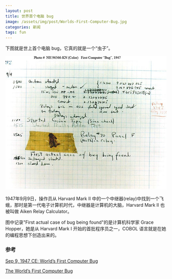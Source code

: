 ```yaml
---
layout: post
title: 世界首个电脑 bug
image: /assets/img/post/Worlds-First-Computer-Bug.jpg
categories: 新闻
tags: fun
---
```

下图就是世上首个电脑 bug，它真的就是一个“虫子”。

![World's First Computer Bug](/assets/img/post/Worlds-First-Computer-Bug.jpg "世上第一个电脑 bug")

1947年9月9日，操作员从 Harvard Mark II 中的一个中继器(relay)中找到一个飞蛾，那时是第一代电子计算机时代，中继器是计算机的大脑，Harvard Mark II 也被叫做 Aiken Relay Calculator。

图中记录"First actual case of bug being found"的是计算机科学家 Grace Hopper，她是从 Harvard Mark I 开始的首批程序员之一，COBOL 语言就是在她的编程思想下创造出来的。


### 参考
[Sep 9, 1947 CE: World’s First Computer Bug](https://www.nationalgeographic.org/thisday/sep9/worlds-first-computer-bug/)

[The World’s First Computer Bug](https://www.globalapptesting.com/blog/the-worlds-first-computer-bug-global-app-testing)
